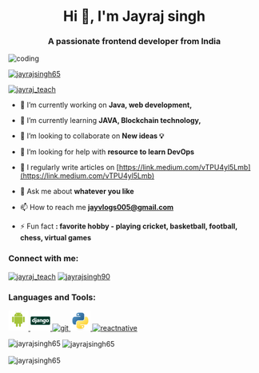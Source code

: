 <h1 align="center">Hi 👋, I'm Jayraj singh</h1>
<h3 align="center">A passionate frontend developer from India</h3>
<img aling="right " alt="coding "  Width="400" src ="https://cdn.dribbble.com/users/1162077/screenshots/3848914/programmer.gif"
<p align="left"> <img> <src="https://komarev.com/ghpvc/?username=jayrajsingh65&label=Profile%20views&color=0e75b6&style=flat" alt="jayrajsingh65" /> </p>

<p align="left"> <a href="https://github.com/ryo-ma/github-profile-trophy"><img src="https://github-profile-trophy.vercel.app/?username=jayrajsingh65" alt="jayrajsingh65" /></a> </p>

<p align="left"> <a href="https://twitter.com/jayraj_teach" target="blank"><img src="https://img.shields.io/twitter/follow/jayraj_teach?logo=twitter&style=for-the-badge" alt="jayraj_teach" /></a> </p>

- 🔭 I’m currently working on **Java, web development,**

- 🌱 I’m currently learning **JAVA, Blockchain technology,**

- 👯 I’m looking to collaborate on **New ideas 💡**

- 🤝 I’m looking for help with **resource to learn DevOps**

- 📝 I regularly write articles on [https://link.medium.com/vTPU4yl5Lmb](https://link.medium.com/vTPU4yl5Lmb)

- 💬 Ask me about **whatever you like**

- 📫 How to reach me **jayvlogs005@gmail.com**

- ⚡ Fun fact **: favorite hobby - playing cricket, basketball, football, chess, virtual games**

<h3 align="left">Connect with me:</h3>
<p align="left">
<a href="https://twitter.com/jayraj_teach" target="blank"><img align="center" src="https://raw.githubusercontent.com/rahuldkjain/github-profile-readme-generator/master/src/images/icons/Social/twitter.svg" alt="jayraj_teach" height="30" width="40" /></a>
<a href="https://instagram.com/jayrajsingh90" target="blank"><img align="center" src="https://raw.githubusercontent.com/rahuldkjain/github-profile-readme-generator/master/src/images/icons/Social/instagram.svg" alt="jayrajsingh90" height="30" width="40" /></a>
</p>

<h3 align="left">Languages and Tools:</h3>
<p align="left"> <a href="https://developer.android.com" target="_blank" rel="noreferrer"> <img src="https://raw.githubusercontent.com/devicons/devicon/master/icons/android/android-original-wordmark.svg" alt="android" width="40" height="40"/> </a> <a href="https://www.djangoproject.com/" target="_blank" rel="noreferrer"> <img src="https://raw.githubusercontent.com/devicons/devicon/master/icons/django/django-original.svg" alt="django" width="40" height="40"/> </a> <a href="https://git-scm.com/" target="_blank" rel="noreferrer"> <img src="https://www.vectorlogo.zone/logos/git-scm/git-scm-icon.svg" alt="git" width="40" height="40"/> </a> <a href="https://www.python.org" target="_blank" rel="noreferrer"> <img src="https://raw.githubusercontent.com/devicons/devicon/master/icons/python/python-original.svg" alt="python" width="40" height="40"/> </a> <a href="https://reactnative.dev/" target="_blank" rel="noreferrer"> <img src="https://reactnative.dev/img/header_logo.svg" alt="reactnative" width="40" height="40"/> </a> </p>

<p><img align="left" src="https://github-readme-stats.vercel.app/api/top-langs?username=jayrajsingh65&show_icons=true&locale=en&layout=compact" alt="jayrajsingh65" /></p>

<p>&nbsp;<img align="center" src="https://github-readme-stats.vercel.app/api?username=jayrajsingh65&show_icons=true&locale=en" alt="jayrajsingh65" /></p>

<p><img align="center" src="https://github-readme-streak-stats.herokuapp.com/?user=jayrajsingh65&" alt="jayrajsingh65" /></p>
